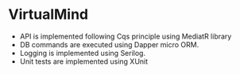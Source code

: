 # VirtualMind

- API is implemented following Cqs principle using MediatR library
- DB commands are executed using Dapper micro ORM.
- Logging is implemented using Serilog.
- Unit tests are implemented using XUnit 
